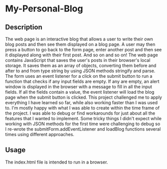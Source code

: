 # My-Personal-Blog

## Description
The web page is an interactive blog that allows a user to write their own blog posts and then see them displayed on a blog page. A user may then press a button to go back to the form page, enter another post and then see it displayed along with their first post. And so on and so on! The web page contains JavaScript that saves the user's posts in their browser's local storage. It saves them as an array of objects, converting them before and after to and from type string by using JSON methods stringify and parse. The form uses an event listener for a click on the submit button to run a function that checks if any input fields are empty. If any are empty, an alert window is displayed in the browser with a message to fill in all the input fields. If all the fields contain a value, the event listener will load the blog page when the submit button is clicked. 
This project challenged me to apply everything I have learned so far, while also working faster than I was used to. I'm mostly happy with what I was able to create within the time frame of the project. I was able to debug or find workarounds for just about all the features that I wanted to implement. Some tricky things I didn't expect while working with JSON methods for the first time were challenging to debug so I re-wrote the submitForm.addEventListener and loadBlog functions several times using different approaches. 

## Usage 
The index.html file is intended to run in a browser. 

